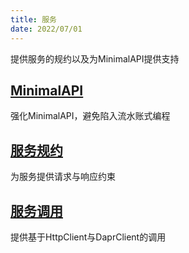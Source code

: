 ```yaml
---
title: 服务
date: 2022/07/01
---
```


提供服务的规约以及为MinimalAPI提供支持

## [MinimalAPI](/framework/building-blocks/service/minimal)

强化MinimalAPI，避免陷入流水账式编程

## [服务规约](/framework/building-blocks/service/contract)

为服务提供请求与响应约束

## [服务调用](/framework/building-blocks/service/caller)

提供基于HttpClient与DaprClient的调用